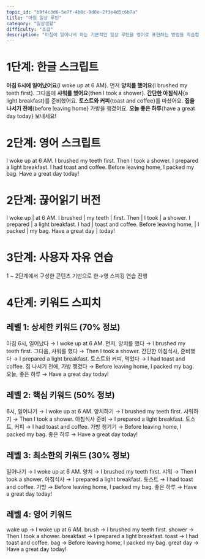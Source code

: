 ```yaml
---
topic_id: "b9f4c3d6-5e7f-4b8c-9d0e-2f3e4d5c6b7a"
title: "아침 일상 루틴"
category: "일상생활"
difficulty: "초급"
description: "아침에 일어나서 하는 기본적인 일상 루틴을 영어로 표현하는 방법을 학습합니다."
---
```


# 1단계: 한글 스크립트

**아침 6시에 일어났어요**{I woke up at 6 AM}.
먼저 **양치를 했어요**{I brushed my teeth first}.
그다음에 **샤워를 했어요**{then I took a shower}.
**간단한 아침식사**{a light breakfast}를 준비했어요.
**토스트와 커피**{toast and coffee}를 마셨어요.
**집을 나서기 전에**{before leaving home} 가방을 챙겼어요.
**오늘 좋은 하루**{have a great day today} 보내세요!

# 2단계: 영어 스크립트

I woke up at 6 AM.
I brushed my teeth first.
Then I took a shower.
I prepared a light breakfast.
I had toast and coffee.
Before leaving home, I packed my bag.
Have a great day today!

# 2단계: 끊어읽기 버전

I woke up | at 6 AM.
I brushed | my teeth | first.
Then | I took | a shower.
I prepared | a light breakfast.
I had | toast and coffee.
Before leaving home, | I packed | my bag.
Have a great day | today!

# 3단계: 사용자 자유 연습

1 ~ 2단계에서 구성한 콘텐츠 기반으로 한→영 스피킹 연습 진행

# 4단계: 키워드 스피치

## 레벨 1: 상세한 키워드 (70% 정보)

아침 6시, 일어났다 → I woke up at 6 AM.
먼저, 양치를 했다 → I brushed my teeth first.
그다음, 샤워를 했다 → Then I took a shower.
간단한 아침식사, 준비했다 → I prepared a light breakfast.
토스트와 커피, 먹었다 → I had toast and coffee.
집 나서기 전에, 가방 챙겼다 → Before leaving home, I packed my bag.
오늘, 좋은 하루 → Have a great day today!

## 레벨 2: 핵심 키워드 (50% 정보)

6시, 일어나기 → I woke up at 6 AM.
양치하기 → I brushed my teeth first.
샤워하기 → Then I took a shower.
아침식사 준비 → I prepared a light breakfast.
토스트, 커피 → I had toast and coffee.
가방 챙기기 → Before leaving home, I packed my bag.
좋은 하루 → Have a great day today!

## 레벨 3: 최소한의 키워드 (30% 정보)

일어나기 → I woke up at 6 AM.
양치 → I brushed my teeth first.
샤워 → Then I took a shower.
아침식사 → I prepared a light breakfast.
토스트 → I had toast and coffee.
가방 → Before leaving home, I packed my bag.
좋은 하루 → Have a great day today!

## 레벨 4: 영어 키워드

wake up → I woke up at 6 AM.
brush → I brushed my teeth first.
shower → Then I took a shower.
breakfast → I prepared a light breakfast.
toast → I had toast and coffee.
bag → Before leaving home, I packed my bag.
great day → Have a great day today!